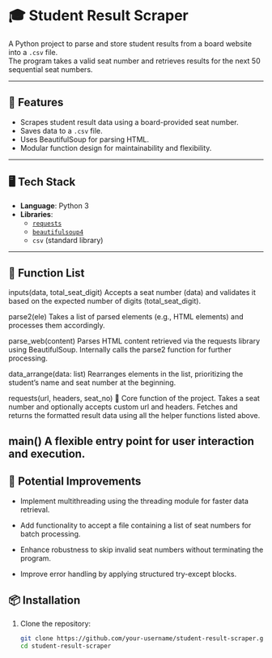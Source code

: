 # 🎓 Student Result Scraper

A Python project to parse and store student results from a board website into a `.csv` file.  
The program takes a valid seat number and retrieves results for the next 50 sequential seat numbers.

---

## 📌 Features

- Scrapes student result data using a board-provided seat number.
- Saves data to a `.csv` file.
- Uses BeautifulSoup for parsing HTML.
- Modular function design for maintainability and flexibility.

---

## 🖥️ Tech Stack

- **Language**: Python 3  
- **Libraries**:
  - [`requests`](https://pypi.org/project/requests/)
  - [`beautifulsoup4`](https://pypi.org/project/beautifulsoup4/)
  - `csv` (standard library)

---
## 🧩 Function List
inputs(data, total_seat_digit)
Accepts a seat number (data) and validates it based on the expected number of digits (total_seat_digit).

parse2(ele)
Takes a list of parsed elements (e.g., <td> HTML elements) and processes them accordingly.

parse_web(content)
Parses HTML content retrieved via the requests library using BeautifulSoup.
Internally calls the parse2 function for further processing.

data_arrange(data: list)
Rearranges elements in the list, prioritizing the student’s name and seat number at the beginning.

requests(url, headers, seat_no)
🔧 Core function of the project.
Takes a seat number and optionally accepts custom url and headers.
Fetches and returns the formatted result data using all the helper functions listed above.

main()
A flexible entry point for user interaction and execution. <br>
---
## 🚀 Potential Improvements
- Implement multithreading using the threading module for faster data retrieval.

- Add functionality to accept a file containing a list of seat numbers for batch processing.

- Enhance robustness to skip invalid seat numbers without terminating the program.

- Improve error handling by applying structured try-except blocks.

## 📦 Installation

1. Clone the repository:

   ```bash
   git clone https://github.com/your-username/student-result-scraper.git
   cd student-result-scraper
